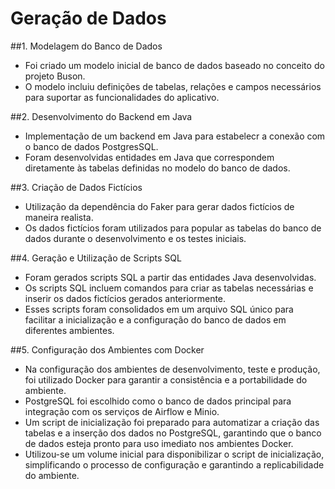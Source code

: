# Geração de Dados

##1. Modelagem do Banco de Dados

- Foi criado um modelo inicial de banco de dados baseado no conceito do projeto Buson.
- O modelo incluiu definições de tabelas, relações e campos necessários para suportar as funcionalidades do aplicativo.

##2. Desenvolvimento do Backend em Java

- Implementação de um backend em Java para estabelecr a conexão com o banco de dados PostgresSQL.
- Foram desenvolvidas entidades em Java que correspondem diretamente às tabelas definidas no modelo do banco de dados.

##3. Criação de Dados Fictícios

- Utilização da dependência do Faker para gerar dados fictícios de maneira realista.
- Os dados fictícios foram utilizados para popular as tabelas do banco de dados durante o desenvolvimento e os testes iniciais.

##4. Geração e Utilização de Scripts SQL

- Foram gerados scripts SQL a partir das entidades Java desenvolvidas.
- Os scripts SQL incluem comandos para criar as tabelas necessárias e inserir os dados fictícios gerados anteriormente.
- Esses scripts foram consolidados em um arquivo SQL único para facilitar a inicialização e a configuração do banco de dados em diferentes ambientes.

##5. Configuração dos Ambientes com Docker

- Na configuração dos ambientes de desenvolvimento, teste e produção, foi utilizado Docker para garantir a consistência e a portabilidade do ambiente.
- PostgreSQL foi escolhido como o banco de dados principal para integração com os serviços de Airflow e Minio.
- Um script de inicialização foi preparado para automatizar a criação das tabelas e a inserção dos dados no PostgreSQL, garantindo que o banco de dados esteja pronto para uso imediato nos ambientes Docker.
- Utilizou-se um volume inicial para disponibilizar o script de inicialização, simplificando o processo de configuração e garantindo a replicabilidade do ambiente.
